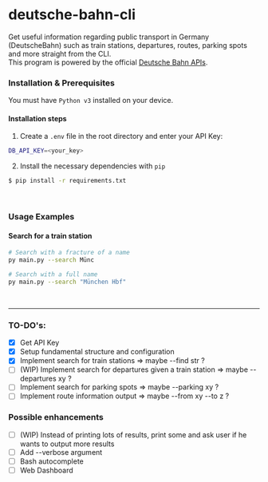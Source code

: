 # deutsche-bahn-cli

Get useful information regarding public transport in Germany (DeutscheBahn) such as train stations, departures, routes, parking spots and more straight from the CLI.
<br>
This program is powered by the official [Deutsche Bahn APIs](https://developer.deutschebahn.com/store/apis/list).
<br>

### Installation & Prerequisites
You must have `Python v3` installed on your device.

#### Installation steps
1. Create a `.env` file in the root directory and enter your API Key:
```bash
DB_API_KEY=<your_key>
```   
2. Install the necessary dependencies with `pip`
```bash
$ pip install -r requirements.txt
```

<br>

### Usage Examples
#### Search for a train station
```bash
# Search with a fracture of a name
py main.py --search Münc

# Search with a full name
py main.py --search "München Hbf"
```

<br>
<hr>

### TO-DO's:
- [X] Get API Key
- [X] Setup fundamental structure and configuration
- [X] Implement search for train stations => maybe --find str ?
- [ ] (WIP) Implement search for departures given a train station => maybe --departures xy ?
- [ ] Implement search for parking spots => maybe --parking xy ?
- [ ] Implement route information output => maybe --from xy --to z ?

### Possible enhancements 
- [ ] (WIP) Instead of printing lots of results, print some and ask user if he wants to output more results
- [ ] Add --verbose argument
- [ ] Bash autocomplete
- [ ] Web Dashboard
